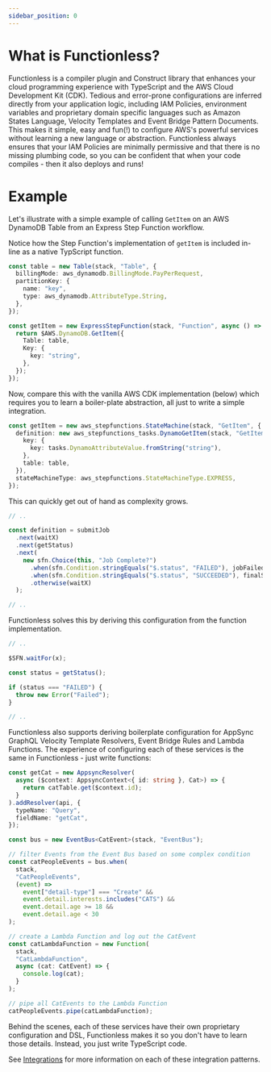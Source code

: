 ```yaml
---
sidebar_position: 0
---
```


# What is Functionless?

Functionless is a compiler plugin and Construct library that enhances your cloud programming experience with TypeScript and the AWS Cloud Development Kit (CDK). Tedious and error-prone configurations are inferred directly from your application logic, including IAM Policies, environment variables and proprietary domain specific languages such as Amazon States Language, Velocity Templates and Event Bridge Pattern Documents. This makes it simple, easy and fun(!) to configure AWS's powerful services without learning a new language or abstraction. Functionless always ensures that your IAM Policies are minimally permissive and that there is no missing plumbing code, so you can be confident that when your code compiles - then it also deploys and runs!

# Example

Let's illustrate with a simple example of calling `GetItem` on an AWS DynamoDB Table from an Express Step Function workflow.

Notice how the Step Function's implementation of `getItem` is included in-line as a native TypScript function.

```ts
const table = new Table(stack, "Table", {
  billingMode: aws_dynamodb.BillingMode.PayPerRequest,
  partitionKey: {
    name: "key",
    type: aws_dynamodb.AttributeType.String,
  },
});

const getItem = new ExpressStepFunction(stack, "Function", async () => {
  return $AWS.DynamoDB.GetItem({
    Table: table,
    Key: {
      key: "string",
    },
  });
});
```

Now, compare this with the vanilla AWS CDK implementation (below) which requires you to learn a boiler-plate abstraction, all just to write a simple integration.

```ts
const getItem = new aws_stepfunctions.StateMachine(stack, "GetItem", {
  definition: new aws_stepfunctions_tasks.DynamoGetItem(stack, "GetItemTask", {
    key: {
      key: tasks.DynamoAttributeValue.fromString("string"),
    },
    table: table,
  }),
  stateMachineType: aws_stepfunctions.StateMachineType.EXPRESS,
});
```

This can quickly get out of hand as complexity grows.

```ts
// ..

const definition = submitJob
  .next(waitX)
  .next(getStatus)
  .next(
    new sfn.Choice(this, "Job Complete?")
      .when(sfn.Condition.stringEquals("$.status", "FAILED"), jobFailed)
      .when(sfn.Condition.stringEquals("$.status", "SUCCEEDED"), finalStatus)
      .otherwise(waitX)
  );

// ..
```

Functionless solves this by deriving this configuration from the function implementation.

```ts
// ..

$SFN.waitFor(x);

const status = getStatus();

if (status === "FAILED") {
  throw new Error("Failed");
}

// ..
```

Functionless also supports deriving boilerplate configuration for AppSync GraphQL Velocity Template Resolvers, Event Bridge Rules and Lambda Functions. The experience of configuring each of these services is the same in Functionless - just write functions:

```ts
const getCat = new AppsyncResolver(
  async ($context: AppsyncContext<{ id: string }, Cat>) => {
    return catTable.get($context.id);
  }
).addResolver(api, {
  typeName: "Query",
  fieldName: "getCat",
});

const bus = new EventBus<CatEvent>(stack, "EventBus");

// filter Events from the Event Bus based on some complex condition
const catPeopleEvents = bus.when(
  stack,
  "CatPeopleEvents",
  (event) =>
    event["detail-type"] === "Create" &&
    event.detail.interests.includes("CATS") &&
    event.detail.age >= 18 &&
    event.detail.age < 30
);

// create a Lambda Function and log out the CatEvent
const catLambdaFunction = new Function(
  stack,
  "CatLambdaFunction",
  async (cat: CatEvent) => {
    console.log(cat);
  }
);

// pipe all CatEvents to the Lambda Function
catPeopleEvents.pipe(catLambdaFunction);
```

Behind the scenes, each of these services have their own proprietary configuration and DSL, Functionless makes it so you don't have to learn those details. Instead, you just write TypeScript code.

See [Integrations](./concepts/integration.md) for more information on each of these integration patterns.
